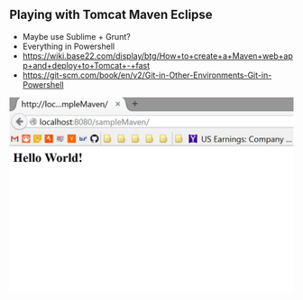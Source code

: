 ## Playing with Tomcat Maven Eclipse ##

* Maybe use Sublime + Grunt?
* Everything in Powershell
* https://wiki.base22.com/display/btg/How+to+create+a+Maven+web+app+and+deploy+to+Tomcat+-+fast
* https://git-scm.com/book/en/v2/Git-in-Other-Environments-Git-in-Powershell

<img src="/Capture.JPG" />